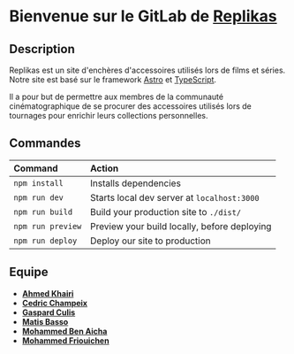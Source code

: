 # Bienvenue sur le GitLab de [Replikas](https://replikas.gasdev.fr)

## Description

Replikas est un site d'enchères d'accessoires utilisés lors de films et séries.
Notre site est basé sur le framework [Astro](https://astro.build) et [TypeScript](https://www.typescriptlang.org/).

Il a pour but de permettre aux membres de la communauté cinématographique de se procurer des accessoires utilisés lors de tournages pour enrichir leurs collections personnelles.

## Commandes

| Command           | Action                                       |
| :---------------- | :------------------------------------------- |
| `npm install`     | Installs dependencies                        |
| `npm run dev`     | Starts local dev server at `localhost:3000`  |
| `npm run build`   | Build your production site to `./dist/`      |
| `npm run preview` | Preview your build locally, before deploying |
| `npm run deploy`  | Deploy our site to production                |

## Equipe

- [**Ahmed Khairi**](https://gricad-gitlab.univ-grenoble-alpes.fr/khairia)
- [**Cedric Champeix**](https://gricad-gitlab.univ-grenoble-alpes.fr/champeic)
- [**Gaspard Culis**](https://github.com/GaspardCulis)
- [**Matis Basso**](https://gricad-gitlab.univ-grenoble-alpes.fr/bassom)
- [**Mohammed Ben Aicha**](https://gricad-gitlab.univ-grenoble-alpes.fr/benaichm)
- [**Mohammed Friouichen**](https://gricad-gitlab.univ-grenoble-alpes.fr/friouicm)
